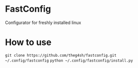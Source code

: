 # FastConfig

Configurator for freshly installed linux

# How to use

```git clone https://github.com/theg4sh/fastconfig.git ~/.config/fastconfig```
```python ~/.config/fastconfig/install.py```
